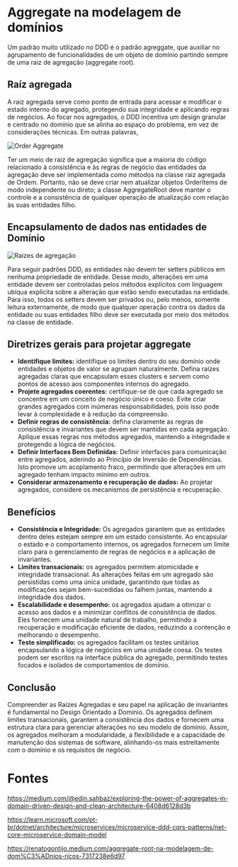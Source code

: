 # Aggregate na modelagem de domínios

Um padrão muito utilizado no DDD é o padrão agreggate, que auxiliar no agrupamento de funcionalidades de um objeto de domínio partindo sempre de uma raiz de agregação (aggregate root).

## Raíz agregada

A raiz agregada serve como ponto de entrada para acessar e modificar o estado interno do agregado, protegendo sua integridade e aplicando regras de negócios. Ao focar nos agregados, o DDD incentiva um design granular e centrado no domínio que se alinha ao espaço do problema, em vez de considerações técnicas. Em outras palavras, 

![Order Aggregate](https://learn.microsoft.com/pt-br/dotnet/architecture/microservices/microservice-ddd-cqrs-patterns/media/net-core-microservice-domain-model/vs-solution-explorer-order-aggregate.png)

Ter um meio de raiz de agregação significa que a maioria do código relacionado à consistência e às regras de negócio das entidades da agregação deve ser implementada como métodos na classe raiz agregada de Ordem. Portanto, não se deve criar nem atualizar objetos OrderItems de modo independente ou direto; a classe AggregateRoot deve manter o controle e a consistência de qualquer operação de atualização com relação às suas entidades filho.

## Encapsulamento de dados nas entidades de Domínio

![Raizes de agregação](https://miro.medium.com/v2/resize:fit:1400/format:webp/0*PBHIxQ_6i5R0dm3V)

Para seguir padrões DDD, as entidades não devem ter setters públicos em nenhuma propriedade de entidade. Desse modo, alterações em uma entidade devem ser controladas pelos métodos explícitos com linguagem ubíqua explícita sobre a alteração que estão sendo executadas na entidade. Para isso, todos os setters devem ser privados ou, pelo menos, somente leitura externamente, de modo que qualquer operação contra os dados da entidade ou suas entidades filho deve ser executada por meio dos métodos na classe de entidade.

## Diretrizes gerais para projetar aggregate
- **Identifique limites:** identifique os limites dentro do seu domínio onde entidades e objetos de valor se agrupam naturalmente. Defina raízes agregadas claras que encapsulam esses clusters e servem como pontos de acesso aos componentes internos do agregado.
- **Projete agregados coerentes:** certifique-se de que cada agregado se concentre em um conceito de negócio único e coeso. Evite criar grandes agregados com inúmeras responsabilidades, pois isso pode levar à complexidade e à redução da compreensão.
- **Definir regras de consistência:** defina claramente as regras de consistência e invariantes que devem ser mantidas em cada agregação. Aplique essas regras nos métodos agregados, mantendo a integridade e protegendo a lógica de negócios.
- **Definir Interfaces Bem Definidas:** Definir interfaces para comunicação entre agregados, aderindo ao Princípio de Inversão de Dependências. Isto promove um acoplamento fraco, permitindo que alterações em um agregado tenham impacto mínimo em outros.
- **Considerar armazenamento e recuperação de dados:** Ao projetar agregados, considere os mecanismos de persistência e recuperação.

## Benefícios 

- **Consistência e Integridade:** Os agregados garantem que as entidades dentro deles estejam sempre em um estado consistente. Ao encapsular o estado e o comportamento internos, os agregados fornecem um limite claro para o gerenciamento de regras de negócios e a aplicação de invariantes.
- **Limites transacionais:** os agregados permitem atomicidade e integridade transacional. As alterações feitas em um agregado são persistidas como uma única unidade, garantindo que todas as modificações sejam bem-sucedidas ou falhem juntas, mantendo a integridade dos dados.
- **Escalabilidade e desempenho:** os agregados ajudam a otimizar o acesso aos dados e a minimizar conflitos de consistência de dados. Eles fornecem uma unidade natural de trabalho, permitindo a recuperação e modificação eficiente de dados, reduzindo a contenção e melhorando o desempenho.
- **Teste simplificado:** os agregados facilitam os testes unitários encapsulando a lógica de negócios em uma unidade coesa. Os testes podem ser escritos na interface pública do agregado, permitindo testes focados e isolados de comportamentos de domínio.

## Conclusão
Compreender as Raízes Agregadas e seu papel na aplicação de invariantes é fundamental no Design Orientado a Domínio. Os agregados definem limites transacionais, garantem a consistência dos dados e fornecem uma estrutura clara para gerenciar alterações no seu modelo de domínio. Assim, os agregados melhoram a modularidade, a flexibilidade e a capacidade de manutenção dos sistemas de software, alinhando-os mais estreitamente com o domínio e os requisitos de negócio.


# Fontes
https://medium.com/@edin.sahbaz/exploring-the-power-of-aggregates-in-domain-driven-design-and-clean-architecture-6408d6128d3b 

https://learn.microsoft.com/pt-br/dotnet/architecture/microservices/microservice-ddd-cqrs-patterns/net-core-microservice-domain-model

https://renatogontijo.medium.com/aggregate-root-na-modelagem-de-dom%C3%ADnios-ricos-7317238e6d97
